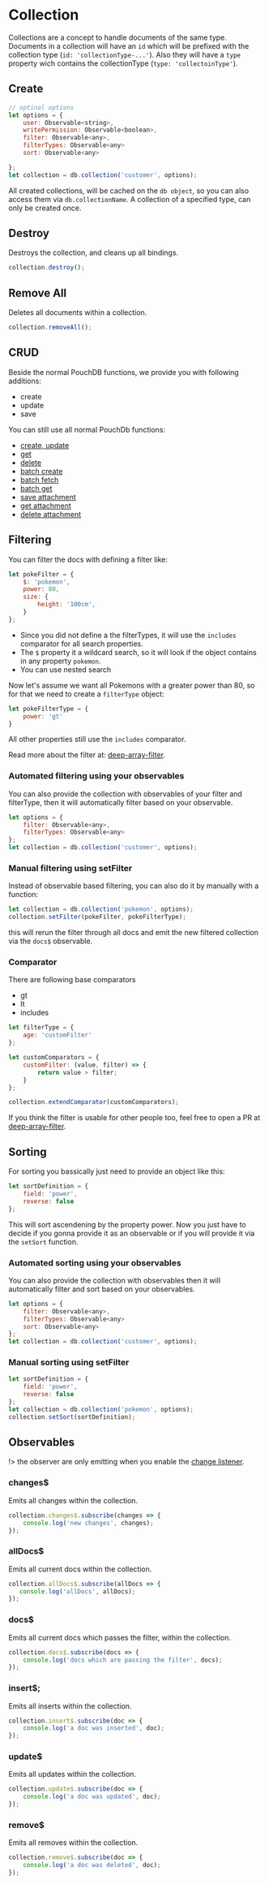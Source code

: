 # Collection
Collections are a concept to handle documents of the same type. Documents in a collection will have 
an `id` which will be prefixed with the collection type (`id: 'collectionType-...'`). Also they will have
a `type` property wich contains the collectionType (`type: 'collectoinType'`).

## Create
```js
// optinal options
let options = {
    user: Observable<string>,
    writePermission: Observable<boolean>,
    filter: Observable<any>,
    filterTypes: Observable<any>
    sort: Observable<any>

};
let collection = db.collection('customer', options);
```

All created collections, will be cached on the `db object`, so you can also access them via `db.collectionName`.
A collection of a specified type, can only be created once.

## Destroy
Destroys the collection, and cleans up all bindings.

```js
collection.destroy();
```

## Remove All
Deletes all documents within a collection.

```js
collection.removeAll();
```

## CRUD
Beside the normal PouchDB functions, we provide you with following additions:
- create
- update
- save

You can still use all normal PouchDb functions:
- [create, update](https://pouchdb.com/api.html#create_document)
- [get](https://pouchdb.com/api.html#fetch_document)
- [delete](https://pouchdb.com/api.html#delete_document)
- [batch create](https://pouchdb.com/api.html#batch_create)
- [batch fetch](https://pouchdb.com/api.html#batch_fetch)
- [batch get](https://pouchdb.com/api.html#bulk_get)
- [save attachment](https://pouchdb.com/api.html#save_attachment)
- [get attachment](https://pouchdb.com/api.html#get_attachment)
- [delete attachment](https://pouchdb.com/api.html#delete_attachment)

## Filtering

You can filter the docs with defining a filter like:
```js
let pokeFilter = {
    $: 'pokemon',
    power: 80,
    size: {
        height: '100cm',
    }
};
```
- Since you did not define a the filterTypes, it will use the `includes` comparator for all search properties.
- The `$` property it a wildcard search, so it will look if the object contains in any property `pokemon`.
- You can use nested search

Now let's assume we want all Pokemons with a greater power than 80, so for that we need to create a `filterType` object:
```js
let pokeFilterType = {
    power: 'gt'
}
```
All other properties still use the `includes` comparator.

Read more about the filter at: [deep-array-filter](https://github.com/mnewmedia/deep-array-filter).

### Automated filtering using your observables

You can also provide the collection with observables of your filter and filterType, then it will automatically filter
based on your observable.
```js
let options = {
    filter: Observable<any>,
    filterTypes: Observable<any>
};
let collection = db.collection('customer', options);
```

### Manual filtering using setFilter
Instead of observable based filtering, you can also do it by manually with a function:
```js
let collection = db.collection('pokemon', options);
collection.setFilter(pokeFilter, pokeFilterType);
```
this will rerun the filter through all docs and emit the new filtered collection via the `docs$` observable.

### Comparator
There are following base comparators
- gt
- lt
- includes

```js
let filterType = {
    age: 'customFilter'
};

let customComparators = {
    customFilter: (value, filter) => {
        return value > filter;
    }
};

collection.extendComparator(customComparators);
```
If you think the filter is usable for other people too, feel free to open a PR at 
[deep-array-filter](https://github.com/mnewmedia/deep-array-filter).

## Sorting
For sorting you bassically just need to provide an object like this:
```js
let sortDefinition = {
    field: 'power',
    reverse: false
};
```
This will sort ascendening by the property power. Now you just have to decide if you gonna provide it as
an observable or if you will provide it via the `setSort` function.

### Automated sorting using your observables
You can also provide the collection with observables then it will automatically filter and sort based on 
your observables.
```js
let options = {
    filter: Observable<any>,
    filterTypes: Observable<any>
    sort: Observable<any>
};
let collection = db.collection('customer', options);
```
### Manual sorting using setFilter
```js
let sortDefinition = {
    field: 'power',
    reverse: false
};
let collection = db.collection('pokemon', options);
collection.setSort(sortDefinition);
```

## Observables
!> the observer are only emitting when you enable the [change listener](/5-changes).

### changes$
Emits all changes within the collection.

```js
collection.changes$.subscribe(changes => {
    console.log('new changes', changes);
});
```

### allDocs$
Emits all current docs within the collection.

```js
collection.allDocs$.subscribe(allDocs => {
   console.log('allDocs', allDocs);
});
```

### docs$
Emits all current docs which passes the filter, within the collection.

```js
collection.docs$.subscribe(docs => {
    console.log('docs which are passing the filter', docs);
});
```

### insert$;
Emits all inserts within the collection.

```js
collection.insert$.subscribe(doc => {
    console.log('a doc was inserted', doc);
});
```

### update$
Emits all updates within the collection.

```js
collection.update$.subscribe(doc => {
    console.log('a doc was updated', doc);
});
```

### remove$
Emits all removes within the collection.

```js
collection.remove$.subscribe(doc => {
    console.log('a doc was deleted', doc);
});
```